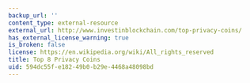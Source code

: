 ```yaml
---
backup_url: ''
content_type: external-resource
external_url: http://www.investinblockchain.com/top-privacy-coins/
has_external_license_warning: true
is_broken: false
license: https://en.wikipedia.org/wiki/All_rights_reserved
title: Top 8 Privacy Coins
uid: 594dc55f-e182-49b0-b29e-4468a48098bd
---
```

